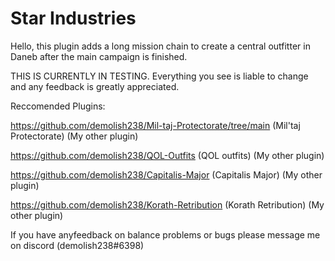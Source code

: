 # Star Industries
Hello, this plugin adds a long mission chain to create a central outfitter in Daneb after the main campaign is finished.

THIS IS CURRENTLY IN TESTING. Everything you see is liable to change and any feedback is greatly appreciated.

Reccomended Plugins:

https://github.com/demolish238/Mil-taj-Protectorate/tree/main (Mil'taj Protectorate) (My other plugin)

https://github.com/demolish238/QOL-Outfits (QOL outfits) (My other plugin)

https://github.com/demolish238/Capitalis-Major (Capitalis Major) (My other plugin)

https://github.com/demolish238/Korath-Retribution (Korath Retribution) (My other plugin)

If you have anyfeedback on balance problems or bugs please message me on discord (demolish238#6398)
